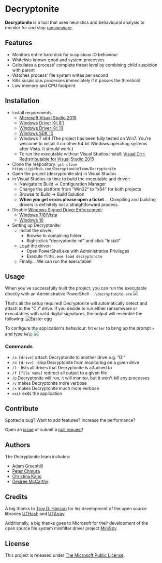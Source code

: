 # Decryptonite
**Decryptonite** is a tool that uses heuristics and behavioural analysis to monitor for and stop [ransomware](https://www.microsoft.com/en-us/security/portal/mmpc/shared/ransomware.aspx). 

## Features
* Monitors entire hard disk for suspicious IO behaviour
* Whitelists known-good and system processes
* Calculates a process' complete threat level by combining child suspicion with parent
* Watches process' file system writes per second
* Kills suspicious processes immediately if it passes the threshold
* Low memory and CPU footprint

## Installation
* Install requirements
	* [Microsoft Visual Studio 2015](https://www.visualstudio.com/downloads/)
	* [Windows Driver Kit 8.1](https://www.microsoft.com/en-us/download/details.aspx?id=42273)
	* [Windows Driver Kit 10](https://developer.microsoft.com/en-us/windows/hardware/windows-driver-kit)
	* [Windows SDK 10](https://developer.microsoft.com/en-us/windows/downloads/windows-10-sdk)
	* Windows 7 x64 (The project has been fully tested on Win7. You're welcome to install it on other 64 bit Windows operating systems after Vista. It *should* work.)
	* To run the executable without Visual Studios install: [Visual C++ Redistributable for Visual Studio 2015](https://www.microsoft.com/en-us/download/details.aspx?id=48145)
* Clone the respository: `git clone https://github.com/DecryptoniteTeam/Decryptonite`
* Open the project (decryptonite.sln) in Visual Studios
* In Visual Studios its time to build the executable and driver:
	* Navigate to Build -> Configuration Manager
	* Change the platform from "Win32" to "x64" for both projects
	* Browse to Build -> Build Solution
	* **When you get errors please open a ticket** ... Compiling and building drivers is definitely not a straightforward process. 
* Disable [Windows Signed Driver Enforcement](https://msdn.microsoft.com/en-us/windows/hardware/drivers/install/kernel-mode-code-signing-policy--windows-vista-and-later-):
	* [Windows 7/8/Vista](https://www.raymond.cc/blog/loading-unsigned-drivers-in-windows-7-and-vista-64-bit-x64/)
	* [Windows 10](http://windowsreport.com/driver-signature-enforcement-windows-10/)
* Setting up Decryptonite:
	* Install the driver:
		* Browse to containing folder
		* Right-click "decryptonite.inf" and click "Install"
	* Load the driver:
		* Open PowerShell.exe with Administrative Privileges
		* Execute `fltMc.exe load decryptonite`
	* Finally... We can run the executable!

## Usage
When you've successfully built the project, you can run the executable directly with an Administrative PowerShell - `.\decryptonite.exe`
![](http://imgur.com/a2wbXrX.png)

That's all the setup required! Decryptonite will automatically detect and attach to the "C:\\" drive. If you decide to run either ransomware or executables with valid digital signatures, the output will resemble the following:
![Easter egg](http://imgur.com/thYmRiw.png "Decryptonite")

To configure the application's behaviour: hit `enter` to bring up the prompt `>` and type `help`
![](http://imgur.com/qcVJH7L.png)
### Commands
* `/a [drive]` attach Decryptonite to another drive e.g. "D:"
* `/d [drive] ` stop Decryptonite from monitoring on a given drive
* `/l` - lists all drives that Decryptonite is attached to
* `/f [file name]` redirect all output to a given file
* `/p` Decryptonite will run, it will monitor, but it won't kill any processes
* `/v` makes Decryptonite more verbose
* `/x` makes Decryptonite much more verbose
* `exit` exits the application

## Contribute
Spotted a bug? Want to add features? Increase the performance?

Open an [issue](https://github.com/DecryptoniteTeam/Decryptonite/issues) or submit a [pull request](https://github.com/DecryptoniteTeam/Decryptonite/pulls)!

## Authors
The Decryptonite team includes:
* [Adam Greenhill](https://github.com/AdamGreenhill)
* [Peter Chmura](https://ca.linkedin.com/in/peter-chmura-90021979)
* [Christina Kang](https://ca.linkedin.com/in/christinakang18)
* [Desiree McCarthy](https://#)

## Credits
A big thanks to [Troy D. Hanson](https://troydhanson.github.io/) for his development of the open source libraries [UTHash](https://troydhanson.github.io/uthash/) and [UTArray](https://troydhanson.github.io/uthash/utarray.html).

Additionally, a big thanks goes to Microsoft for their development of the open source file system minifilter driver project [MiniSpy](https://github.com/Microsoft/Windows-driver-samples/tree/master/filesys/miniFilter/minispy).

## License
This project is released under [The Microsoft Public License](LICENSE).